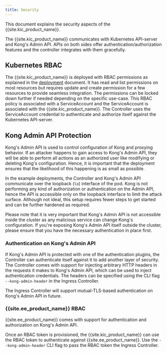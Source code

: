 ```yaml
---
title: Security
---
```


This document explains the security aspects of the {{site.kic_product_name}}.

The {{site.kic_product_name}} communicates with Kubernetes API-server and Kong's
Admin API. APIs on both sides offer authentication/authorization features
and the controller integrates with them gracefully.

## Kubernetes RBAC

The {{site.kic_product_name}} is deployed with RBAC permissions as explained in the
[deployment](/kubernetes-ingress-controller/{{page.kong_version}}/concepts/deployment) document.
It has read and list permissions on most resources but requires update
and create permission for a few resources to provide seamless integration.
The permissions can be locked down further if needed depending on the specific
use-case.
This RBAC policy is associated with a ServiceAccount and the ServiceAccount
is associated with the {{site.kic_product_name}}.
The Controller uses the ServiceAccount credential to authenticate and
authorize itself against the Kubernetes API-server.

## Kong Admin API Protection

Kong's Admin API is used to control configuration of Kong and proxying behavior.
If an attacker happens to gain access to Kong's Admin API, they
will be able to perform all actions as an authorized user like
modifying or deleting Kong's configuration.
Hence, it is important that the deployment
ensures that the likelihood of this happening is as small as possible.

In the example deployments, the Controller and Kong's Admin API communicate
over the loopback (`lo`) interface of the pod.
Kong is not performing any kind of authorization or
authentication on the Admin API, hence the API is accessible only
on the loopback interface to limit the attack surface.
Although not ideal, this setup requires fewer steps
to get started and can be further hardened as required.

Please note that it is very important that Kong's Admin API is not accessible
inside the cluster as any malicious service can change Kong's configuration.
If you're exposing Kong's Admin API itself outside the cluster, please ensure
that you have the necessary authentication in place first.

### Authentication on Kong's Admin API

If Kong's Admin API is protected with one of the authentication plugins,
the Controller can authenticate itself against it to add another layer of
security.
The Controller comes with support for injecting arbitrary HTTP headers
in the requests it makes to Kong's Admin API, which can be used to inject
authentication credentials.
The headers can be specified using the CLI flag `--kong-admin-header` in the Ingress
Controller.

The Ingress Controller will support mutual-TLS-based authentication on Kong's Admin
API in future.

### {{site.ee_product_name}} RBAC

{{site.ee_product_name}} comes with support for authentication and authorization on
Kong's Admin API.

Once an RBAC token is provisioned, the {{site.kic_product_name}} can use the RBAC
token to authenticate against {{site.ee_product_name}}. Use the `--kong-admin-header` CLI
flag to pass the RBAC token the Ingress Controller.
